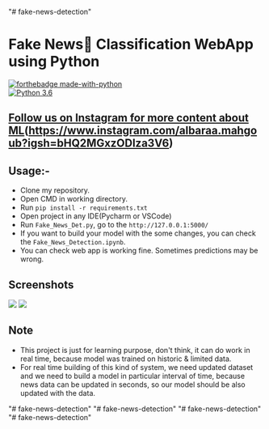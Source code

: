 "# fake-news-detection" 
#  Fake News📰 Classification WebApp using Python
[![forthebadge made-with-python](http://ForTheBadge.com/images/badges/made-with-python.svg)](https://www.python.org/)                 
[![Python 3.6](https://img.shields.io/badge/python-3.6-blue.svg)](https://www.python.org/downloads/release/python-360/)   

## [Follow us on Instagram for more content about ML](https://www.instagram.com/av7md/profilecard/?igsh=MTZqc3pzMmJrMHkzcw==)(https://www.instagram.com/albaraa.mahgoub?igsh=bHQ2MGxzODIza3V6)




## Usage:-

- Clone my repository.
- Open CMD in working directory.
- Run `pip install -r requirements.txt`
- Open project in any IDE(Pycharm or VSCode)
- Run `Fake_News_Det.py`, go to the `http://127.0.0.1:5000/`
- If you want to build your model with the some changes, you can check the `Fake_News_Detection.ipynb`.
- You can check web app is working fine. Sometimes predictions may be wrong.

## Screenshots

<img src="https://github.com/Spidy20/Fake_News_Detection/blob/master/s1.PNG">
<img src="https://github.com/Spidy20/Fake_News_Detection/blob/master/s2.PNG">

## Note
- This project is just for learning purpose, don't think, it can do work in real time, because model was trained on historic & limited data.
- For real time building of this kind of system, we need updated dataset and we need to build a model in particular interval of time, because news data can be updated in seconds, so our model should be also updated with the data.




"# fake-news-detection" 
"# fake-news-detection" 
"# fake-news-detection" 
"# fake-news-detection" 
